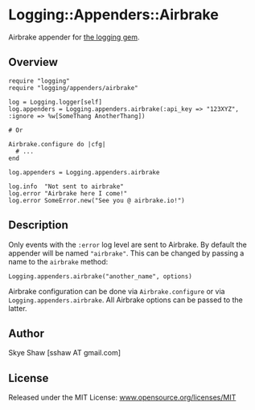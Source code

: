 # Logging::Appenders::Airbrake

Airbrake appender for [the logging gem](https://github.com/TwP/logging).

## Overview

    require "logging"
    require "logging/appenders/airbrake"

	log = Logging.logger[self]
	log.appenders = Logging.appenders.airbrake(:api_key => "123XYZ", :ignore => %w[SomeThang AnotherThang])

    # Or

    Airbrake.configure do |cfg|
      # ...
    end

	log.appenders = Logging.appenders.airbrake
	
	log.info  "Not sent to airbrake"
	log.error "Airbrake here I come!"
	log.error SomeError.new("See you @ airbrake.io!")	

## Description

Only events with the `:error` log level are sent to Airbrake. By default the appender 
will be named `"airbrake"`. This can be changed by passing a name to the `airbrake` method:

    Logging.appenders.airbrake("another_name", options)

Airbrake configuration can be done via `Airbrake.configure` or via `Logging.appenders.airbrake`. 
All Airbrake options can be passed to the latter.

## Author

Skye Shaw [sshaw AT gmail.com]

## License

Released under the MIT License: www.opensource.org/licenses/MIT
